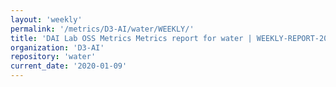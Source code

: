 ```yaml
---
layout: 'weekly'
permalink: '/metrics/D3-AI/water/WEEKLY/'
title: 'DAI Lab OSS Metrics Metrics report for water | WEEKLY-REPORT-2020-01-09'
organization: 'D3-AI'
repository: 'water'
current_date: '2020-01-09'
---
```

